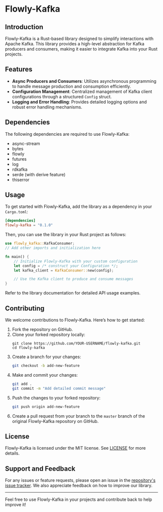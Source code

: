 # Flowly-Kafka

## Introduction

Flowly-Kafka is a Rust-based library designed to simplify interactions with Apache Kafka. This library provides a high-level abstraction for Kafka producers and consumers, making it easier to integrate Kafka into your Rust projects.

## Features

- **Async Producers and Consumers**: Utilizes asynchronous programming to handle message production and consumption efficiently.
- **Configuration Management**: Centralized management of Kafka client configurations through a structured `Config` struct.
- **Logging and Error Handling**: Provides detailed logging options and robust error handling mechanisms.

## Dependencies

The following dependencies are required to use Flowly-Kafka:

- async-stream
- bytes
- flowly
- futures
- log
- rdkafka
- serde (with derive feature)
- thiserror

## Usage

To get started with Flowly-Kafka, add the library as a dependency in your `Cargo.toml`:

```toml
[dependencies]
flowly-kafka = "0.1.0"
```

Then, you can use the library in your Rust project as follows:

```rust
use flowly_kafka::KafkaConsumer;
// Add other imports and initialization here

fn main() {
    // Initialize Flowly-Kafka with your custom configuration
    let config = /* construct your Configuration */;
    let kafka_client = KafkaConsumer::new(config);

    // Use the Kafka client to produce and consume messages
}
```

Refer to the library documentation for detailed API usage examples.

## Contributing

We welcome contributions to Flowly-Kafka. Here’s how to get started:

1. Fork the repository on GitHub.
2. Clone your forked repository locally:
   ```
   git clone https://github.com/YOUR-USERNAME/flowly-kafka.git
   cd flowly-kafka
   ```
3. Create a branch for your changes:
   ```bash
   git checkout -b add-new-feature
   ```
4. Make and commit your changes:
   ```bash
   git add .
   git commit -m "Add detailed commit message"
   ```
5. Push the changes to your forked repository:
   ```bash
   git push origin add-new-feature
   ```
6. Create a pull request from your branch to the `master` branch of the original Flowly-Kafka repository on GitHub.

## License

Flowly-Kafka is licensed under the MIT license. See [LICENSE](./LICENSE) for more details.

## Support and Feedback

For any issues or feature requests, please open an issue in the [repository's issue tracker](https://github.com/flowly-team/flowly-kafka/issues). We also appreciate feedback on how to improve our library.

---

Feel free to use Flowly-Kafka in your projects and contribute back to help improve it!
